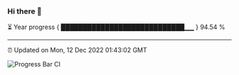 ### Hi there 👋

⏳ Year progress { ████████████████████████████▁▁ } 94.54 %

---

⏰ Updated on Mon, 12 Dec 2022 01:43:02 GMT

![Progress Bar CI](https://github.com/ZhaoGui/ZhaoGui/workflows/Progress%20Bar%20CI/badge.svg)
